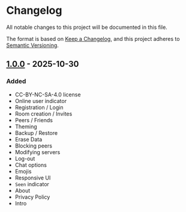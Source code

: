 # Changelog

All notable changes to this project will be documented in this file.

The format is based on [Keep a Changelog](https://keepachangelog.com/en/1.1.0/), and this project adheres to [Semantic Versioning](https://semver.org/spec/v2.0.0.html).


## [1.0.0] - 2025-10-30 

### Added

- CC-BY-NC-SA-4.0 license
- Online user indicator
- Registration / Login
- Room creation / Invites
- Peers / Friends
- Theming
- Backup / Restore
- Erase Data
- Blocking peers
- Modifying servers
- Log-out
- Chat options
- Emojis
- Responsive UI
- `Seen` indicator
- About
- Privacy Policy
- Intro


[1.0.0]: https://github.com/amplify-studios/p2p-chat/releases/tag/v1.0.0

